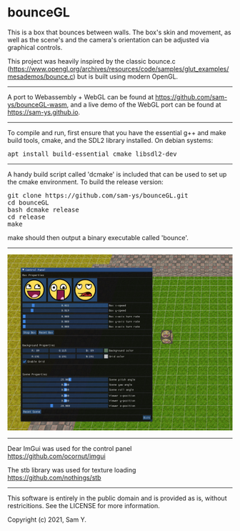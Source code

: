 # bounceGL

This is a box that bounces between walls. The box's skin and movement, as well as the scene's and the camera's orientation can be adjusted via graphical controls.

This project was heavily inspired by the classic bounce.c (<https://www.opengl.org/archives/resources/code/samples/glut_examples/mesademos/bounce.c>) but is built using modern OpenGL.


--------------------------------------------------------------------------------
A port to Webassembly + WebGL can be found at <https://github.com/sam-ys/bounceGL-wasm>, and a live demo of the WebGL port can be found at <https://sam-ys.github.io>.


--------------------------------------------------------------------------------
To compile and run, first ensure that you have the essential g++ and make build tools, cmake, and the SDL2 library installed. On debian systems:

<pre>
apt install build-essential cmake libsdl2-dev
</pre>


--------------------------------------------------------------------------------
A handy build script called 'dcmake' is included that can be used to set up the cmake environment. To build the release version:

<pre>
git clone https://github.com/sam-ys/bounceGL.git
cd bounceGL
bash dcmake release
cd release
make
</pre>

make should then output a binary executable called 'bounce'.


--------------------------------------------------------------------------------
![Bouncing box](demo/img3.jpg)


--------------------------------------------------------------------------------
Dear ImGui was used for the control panel\
<https://github.com/ocornut/imgui>

The stb library was used for texture loading\
<https://github.com/nothings/stb>


--------------------------------------------------------------------------------
This software is entirely in the public domain and is provided as is, without restricitions. See the LICENSE for more information.

Copyright (c) 2021, Sam Y.
